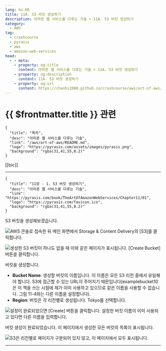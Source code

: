 ```yaml
---
lang: ko-KR
title: 11A. S3 버킷 생성하기
description: 아마존 웹 서비스를 다루는 기술 > 11A. S3 버킷 생성하기
category:
  - AWS
tag: 
  - crashcourse
  - pyrasis
  - aws 
  - amazon-web-services
head:
  - - meta:
    - property: og:title
      content: 아마존 웹 서비스를 다루는 기술 > 11A. S3 버킷 생성하기
    - property: og:description
      content: 11A. S3 버킷 생성하기
    - property: og:url
      content: https://chanhi2000.github.io/crashcourse/aws/art-of-aws/11A.html
---
```


# {{ $frontmatter.title }} 관련

```component VPCard
{
  "title": "목차",
  "desc": "아마존 웹 서비스를 다루는 기술",
  "link": "/aws/art-of-aws/README.md",
  "logo": "https://pyrasis.com/assets/images/pyrasis.png",
  "background": "rgba(31,41,55,0.2)"
}
```

[[toc]]

---

```component VPCard
{
  "title": "11장 - 1. S3 버킷 생성하기",
  "desc": "아마존 웹 서비스를 다루는 기술",
  "link": "https://pyrasis.com/book/TheArtOfAmazonWebServices/Chapter11/01",
  "logo": "https://pyrasis.com/favicon.ico",
  "background": "rgba(31,41,55,0.2)"
}
```

S3 버킷을 생성해보겠습니다.

![AWS 콘솔로 접속한 뒤 메인 화면에서 Storage & Content Delivery의 <FontIcon icon="iconfont icon-select"/>`[S3]`를 클릭합니다.](https://pyrasis.com/assets/images/TheArtOfAmazonWebServicesChapter11/2_.png)

![생성한 S3 버킷이 하나도 없을 때 이와 같은 페이지가 표시됩니다. <FontIcon icon="iconfont icon-select"/>`[Create Bucket]` 버튼을 클릭합니다.](https://pyrasis.com/assets/images/TheArtOfAmazonWebServicesChapter11/3_.png)

버킷을 생성합니다.

- **Bucket Name**: 생성할 버킷의 이름입니다. 이 이름은 모든 S3 리전 중에서 유일해야 합니다. S3에 접근할 수 있는 URL이 주어지기 때문입니다(examplebucket10은 이 책을 쓰는 시점에 제가 이미 사용하고 있으므로 같은 이름을 사용할 수 없습니다. 그림 11-4와는 다른 이름을 설정합니다).
- **Region**: 버킷은 각 리전별로 생성됩니다. Tokyo를 선택합니다.

![설정이 완료되었으면 <FontIcon icon="iconfont icon-select"/>`[Create]` 버튼을 클릭합니다. 설정한 버킷 이름이 이미 사용되고 있다면 다른 이름을 입력합니다.](https://pyrasis.com/assets/images/TheArtOfAmazonWebServicesChapter11/4_.png)

버킷 생성이 완료되었습니다. 이 페이지에서 생성한 모든 버킷의 목록이 표시됩니다.

![S3은 리전별로 페이지가 구분되어 있지 않고, 이 페이지에서 모두 표시됩니다.](https://pyrasis.com/assets/images/TheArtOfAmazonWebServicesChapter11/5_.png)

---

<TagLinks />
